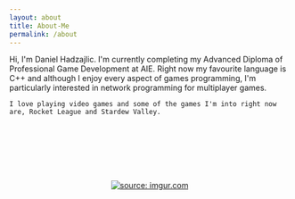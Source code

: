 ```yaml
---
layout: about
title: About-Me
permalink: /about
---
```


<div style="text-align: left;">
Hi, I'm Daniel Hadzajlic. I'm currently completing my Advanced Diploma of Professional Game Development at AIE. Right now my favourite language is C++
	and although I enjoy every aspect of games programming, I'm particularly interested in network programming for multiplayer games.
	
	I love playing video games and some of the games I'm into right now are, Rocket League and Stardew Valley.
</div>
<br>
<br>
<br>
<br>
<br>
<br>
<div style="text-align: center;">
    <a href="https://imgur.com/Fuu4O8h"><img src="https://i.imgur.com/Fuu4O8h.jpg" title="source: imgur.com" /></a>
</div>

    
